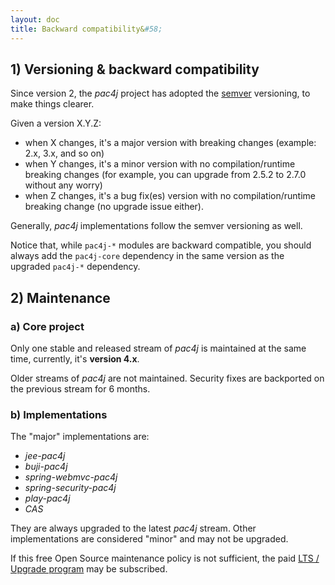 ```yaml
---
layout: doc
title: Backward compatibility&#58;
---
```


## 1) Versioning & backward compatibility

Since version 2, the *pac4j* project has adopted the [semver](http://semver.org/) versioning, to make things clearer.

Given a version X.Y.Z:

- when X changes, it's a major version with breaking changes (example: 2.x, 3.x, and so on)
- when Y changes, it's a minor version with no compilation/runtime breaking changes (for example, you can upgrade from 2.5.2 to 2.7.0 without any worry)
- when Z changes, it's a bug fix(es) version with no compilation/runtime breaking change (no upgrade issue either).

Generally, *pac4j* implementations follow the semver versioning as well.

Notice that, while `pac4j-*` modules are backward compatible, you should always add the `pac4j-core` dependency in the same version as the upgraded `pac4j-*` dependency.


## 2) Maintenance


### a) Core project

Only one stable and released stream of *pac4j* is maintained at the same time, currently, it's **version 4.x**.

Older streams of *pac4j* are not maintained. Security fixes are backported on the previous stream for 6 months.

### b) Implementations

The "major" implementations are:

- *jee-pac4j*
- *buji-pac4j*
- *spring-webmvc-pac4j*
- *spring-security-pac4j*
- *play-pac4j*
- *CAS*

They are always upgraded to the latest *pac4j* stream. Other implementations are considered "minor" and may not be upgraded.

<div class="warning"><i class="fa fa-exclamation-triangle fa-2x" aria-hidden="true"></i> If this free Open Source maintenance policy is not sufficient, the paid <a href="/commercial-support.html">LTS / Upgrade program</a> may be subscribed.</div>
